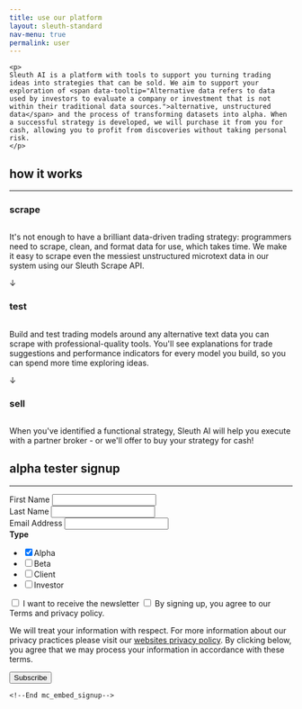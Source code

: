 ```yaml
---
title: use our platform
layout: sleuth-standard
nav-menu: true
permalink: user
---
```


<!-- Main -->
<div id="main" class="center about-us inner">

    <p>
    Sleuth AI is a platform with tools to support you turning trading ideas into strategies that can be sold. We aim to support your exploration of <span data-tooltip="Alternative data refers to data used by investors to evaluate a company or investment that is not within their traditional data sources.">alternative, unstructured data</span> and the process of transforming datasets into alpha. When a successful strategy is developed, we will purchase it from you for cash, allowing you to profit from discoveries without taking personal risk.
    </p>
<section class="how-it-works">
    <h2 class="h2">how it works</h2>
    <hr/>
    <div class="card">
        <div>
            <h3 class="h3">scrape</h3>
            <img src="{% link assets/images/icons8-work-96.png %}" alt="" />
        </div>
        <p>It's not enough to have a brilliant data-driven trading strategy: programmers need to scrape, clean, and format data for use, which takes time. We make it easy to scrape even the messiest unstructured microtext data in our system using our Sleuth Scrape API.</p>
    </div>
    <div class="arrow-down">
        <span>&darr;</span>
    </div>
    <div class="card">
        <div>
            <h3 class="h3">test</h3>
            <img src="{% link assets/images/icons8-circuit-96.png %}" alt="" />
        </div>
        <p>Build and test trading models around any alternative text data you can scrape with professional-quality tools. You'll see explanations for trade suggestions and performance indicators for every model you build, so you can spend more time exploring ideas.</p>
    </div>
    <div class="arrow-down">
            <span>&darr;</span>
        </div>
    <div class="card">
        <div>
            <h3 class="h3">sell</h3>
            <img src="{% link assets/images/icons8-flicker-free-96.png %}" alt="" />
        </div>
        <p>When you've identified a functional strategy, Sleuth AI will help you execute with a partner broker - or we'll offer to buy your strategy for cash!</p>
    </div>
</section>

<section class="how-it-works" id="#alpha">
    <h2 class="h2">alpha tester signup</h2>
    <hr/>
    <!-- Begin Mailchimp Signup Form -->
    <div id="mc_embed_signup">
        <form action="https://sleuth-ai.us2.list-manage.com/subscribe/post?u=319227e9b3df9498cb1f56532&amp;id=281e4f3f7f" method="post" id="mc-embedded-subscribe-form" name="mc-embedded-subscribe-form" class="validate" target="_blank">
            <div id="mc_embed_signup_scroll">
                <div class="field half first">
                    <label for="mce-FNAME">First Name</label>
                    <input type="text" value="" name="FNAME" class="required" id="mce-FNAME" required>
                </div>
                <div class="field half first">
                    <label for="mce-LNAME">Last Name</label>
                    <input type="text" value="" name="LNAME" class="required" id="mce-LNAME" required>
                </div>
                <div class="field mc-field-group">
                    <label for="mce-EMAIL">Email Address</label>
                    <input type="email" value="" name="EMAIL" class="required email" id="mce-EMAIL" required>
                </div>
                <div class="mc-field-group input-group display-none">
                    <strong>Type </strong>
                    <ul>
                        <li><input type="checkbox" checked value="2" name="group[83866][2]" id="mce-group[83866]-83866-1"><label for="mce-group[83866]-83866-1">Alpha</label></li>
                        <li><input type="checkbox" value="4" name="group[83866][4]" id="mce-group[83866]-83866-2"><label for="mce-group[83866]-83866-2">Beta</label></li>
                        <li><input type="checkbox" value="8" name="group[83866][8]" id="mce-group[83866]-83866-3"><label for="mce-group[83866]-83866-3">Client</label></li>
                        <li><input type="checkbox" value="16" name="group[83866][16]" id="mce-group[83866]-83866-4"><label for="mce-group[83866]-83866-4">Investor</label></li>
                    </ul>
                </div>
                <div id="mergeRow-gdpr" class="mergeRow gdpr-mergeRow content__gdprBlock mc-field-group">
                    <div class="content__gdpr">
                        <label class="checkbox subfield" for="mce-group[83866]-83866-0">
                            <input type="checkbox" id="mce-group[83866]-83866-0" name="group[83866][1]" value="Y" class="av-checkbox gdpr">
                            <label for="mce-group[83866]-83866-0">I want to receive the newsletter</label> 
                        </label>
                        <label class="checkbox subfield" for="gdpr_21802">
                            <input type="checkbox" id="gdpr_21802" name="gdpr[21802]" value="Y" class="av-checkbox gdpr" required>
                            <label for="gdpr_21802">By signing up, you agree to our Terms and privacy policy.</label>
                        </label>
                        <p>We will treat your information with respect. For more information about our privacy practices please visit our <a href="/privacy_policy"> websites privacy policy</a>. By clicking below, you agree that we may process your information in accordance with these terms.</p>
                    </div>
                </div>
                <div id="mce-responses" class="clear">
                    <div class="response" id="mce-error-response" style="display:none"></div>
                    <div class="response" id="mce-success-response" style="display:none"></div>
                </div>    <!-- real people should not fill this in and expect good things - do not remove this or risk form bot signups-->
                <div style="position: absolute; left: -5000px;" aria-hidden="true"><input type="text" name="b_319227e9b3df9498cb1f56532_281e4f3f7f" tabindex="-1" value=""></div>
                <div class="clear"><input type="submit" value="Subscribe" name="subscribe" id="mc-embedded-subscribe" class="special"></div>
            </div>
        </form>
    </div>
    
    <!--End mc_embed_signup-->
</section>
</div>

